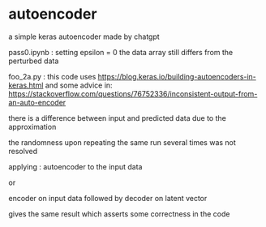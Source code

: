 # autoencoder
a simple keras autoencoder made by chatgpt

pass0.ipynb : setting epsilon = 0 the data array still differs from the perturbed data

foo_2a.py : this code uses https://blog.keras.io/building-autoencoders-in-keras.html and some advice in:
https://stackoverflow.com/questions/76752336/inconsistent-output-from-an-auto-encoder

there is a difference between input and predicted data due to the approximation

the randomness upon repeating the same run several times was not resolved 

applying :
autoencoder to the input data 

or

encoder on input data followed by
decoder on latent vector 

gives the same result which asserts some correctness in the code

